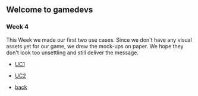 ## Welcome to gamedevs

### Week 4

This Week we made our first two use cases.
Since we don't have any visual assets yet for our game, we drew the mock-ups on paper.
We hope they don't look too unsettling and still deliver the message. 


- [UC1](https://albgei.github.io/gamedevs/UCs/UC1_Player_Movement)
- [UC2](https://albgei.github.io/gamedevs/UCs/UC2_World_Interaction)


- [back](https://albgei.github.io/gamedevs/index)

<script src="https://utteranc.es/client.js"
        repo="albgei/gamedevs"
        issue-term="pathname"
        label="commentary_"
        theme="github-dark"
        crossorigin="anonymous"
        async>
